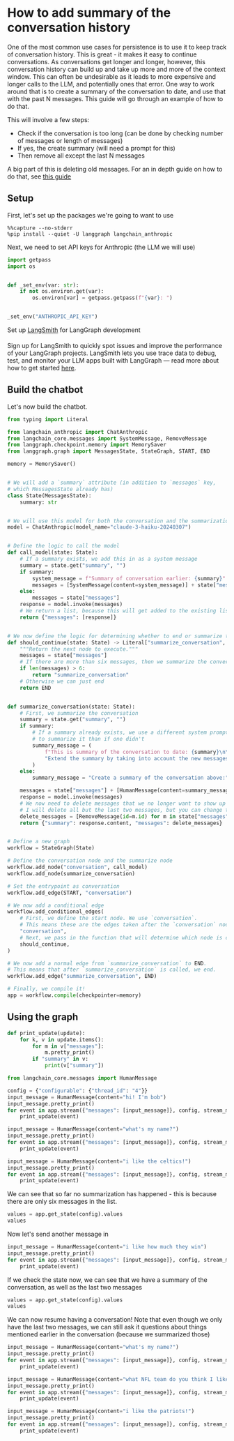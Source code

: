 # How to add summary of the conversation history

One of the most common use cases for persistence is to use it to keep track of conversation history. This is great - it makes it easy to continue conversations. As conversations get longer and longer, however, this conversation history can build up and take up more and more of the context window. This can often be undesirable as it leads to more expensive and longer calls to the LLM, and potentially ones that error. One way to work around that is to create a summary of the conversation to date, and use that with the past N messages. This guide will go through an example of how to do that.

This will involve a few steps:
- Check if the conversation is too long (can be done by checking number of messages or length of messages)
- If yes, the create summary (will need a prompt for this)
- Then remove all except the last N messages

A big part of this is deleting old messages. For an in depth guide on how to do that, see [this guide](../delete-messages.md)

## Setup

First, let's set up the packages we're going to want to use


```
%%capture --no-stderr
%pip install --quiet -U langgraph langchain_anthropic
```

Next, we need to set API keys for Anthropic (the LLM we will use)


```python
import getpass
import os


def _set_env(var: str):
    if not os.environ.get(var):
        os.environ[var] = getpass.getpass(f"{var}: ")


_set_env("ANTHROPIC_API_KEY")
```

<div class="admonition tip">
    <p class="admonition-title">Set up <a href="https://smith.langchain.com">LangSmith</a> for LangGraph development</p>
    <p style="padding-top: 5px;">
        Sign up for LangSmith to quickly spot issues and improve the performance of your LangGraph projects. LangSmith lets you use trace data to debug, test, and monitor your LLM apps built with LangGraph — read more about how to get started <a href="https://docs.smith.langchain.com">here</a>. 
    </p>
</div>

## Build the chatbot

Let's now build the chatbot.


```python
from typing import Literal

from langchain_anthropic import ChatAnthropic
from langchain_core.messages import SystemMessage, RemoveMessage
from langgraph.checkpoint.memory import MemorySaver
from langgraph.graph import MessagesState, StateGraph, START, END

memory = MemorySaver()


# We will add a `summary` attribute (in addition to `messages` key,
# which MessagesState already has)
class State(MessagesState):
    summary: str


# We will use this model for both the conversation and the summarization
model = ChatAnthropic(model_name="claude-3-haiku-20240307")


# Define the logic to call the model
def call_model(state: State):
    # If a summary exists, we add this in as a system message
    summary = state.get("summary", "")
    if summary:
        system_message = f"Summary of conversation earlier: {summary}"
        messages = [SystemMessage(content=system_message)] + state["messages"]
    else:
        messages = state["messages"]
    response = model.invoke(messages)
    # We return a list, because this will get added to the existing list
    return {"messages": [response]}


# We now define the logic for determining whether to end or summarize the conversation
def should_continue(state: State) -> Literal["summarize_conversation", END]:
    """Return the next node to execute."""
    messages = state["messages"]
    # If there are more than six messages, then we summarize the conversation
    if len(messages) > 6:
        return "summarize_conversation"
    # Otherwise we can just end
    return END


def summarize_conversation(state: State):
    # First, we summarize the conversation
    summary = state.get("summary", "")
    if summary:
        # If a summary already exists, we use a different system prompt
        # to summarize it than if one didn't
        summary_message = (
            f"This is summary of the conversation to date: {summary}\n\n"
            "Extend the summary by taking into account the new messages above:"
        )
    else:
        summary_message = "Create a summary of the conversation above:"

    messages = state["messages"] + [HumanMessage(content=summary_message)]
    response = model.invoke(messages)
    # We now need to delete messages that we no longer want to show up
    # I will delete all but the last two messages, but you can change this
    delete_messages = [RemoveMessage(id=m.id) for m in state["messages"][:-2]]
    return {"summary": response.content, "messages": delete_messages}


# Define a new graph
workflow = StateGraph(State)

# Define the conversation node and the summarize node
workflow.add_node("conversation", call_model)
workflow.add_node(summarize_conversation)

# Set the entrypoint as conversation
workflow.add_edge(START, "conversation")

# We now add a conditional edge
workflow.add_conditional_edges(
    # First, we define the start node. We use `conversation`.
    # This means these are the edges taken after the `conversation` node is called.
    "conversation",
    # Next, we pass in the function that will determine which node is called next.
    should_continue,
)

# We now add a normal edge from `summarize_conversation` to END.
# This means that after `summarize_conversation` is called, we end.
workflow.add_edge("summarize_conversation", END)

# Finally, we compile it!
app = workflow.compile(checkpointer=memory)
```

## Using the graph


```python
def print_update(update):
    for k, v in update.items():
        for m in v["messages"]:
            m.pretty_print()
        if "summary" in v:
            print(v["summary"])
```


```python
from langchain_core.messages import HumanMessage

config = {"configurable": {"thread_id": "4"}}
input_message = HumanMessage(content="hi! I'm bob")
input_message.pretty_print()
for event in app.stream({"messages": [input_message]}, config, stream_mode="updates"):
    print_update(event)

input_message = HumanMessage(content="what's my name?")
input_message.pretty_print()
for event in app.stream({"messages": [input_message]}, config, stream_mode="updates"):
    print_update(event)

input_message = HumanMessage(content="i like the celtics!")
input_message.pretty_print()
for event in app.stream({"messages": [input_message]}, config, stream_mode="updates"):
    print_update(event)
```

We can see that so far no summarization has happened - this is because there are only six messages in the list.


```python
values = app.get_state(config).values
values
```






Now let's send another message in


```python
input_message = HumanMessage(content="i like how much they win")
input_message.pretty_print()
for event in app.stream({"messages": [input_message]}, config, stream_mode="updates"):
    print_update(event)
```

If we check the state now, we can see that we have a summary of the conversation, as well as the last two messages


```python
values = app.get_state(config).values
values
```






We can now resume having a conversation! Note that even though we only have the last two messages, we can still ask it questions about things mentioned earlier in the conversation (because we summarized those)


```python
input_message = HumanMessage(content="what's my name?")
input_message.pretty_print()
for event in app.stream({"messages": [input_message]}, config, stream_mode="updates"):
    print_update(event)
```


```python
input_message = HumanMessage(content="what NFL team do you think I like?")
input_message.pretty_print()
for event in app.stream({"messages": [input_message]}, config, stream_mode="updates"):
    print_update(event)
```


```python
input_message = HumanMessage(content="i like the patriots!")
input_message.pretty_print()
for event in app.stream({"messages": [input_message]}, config, stream_mode="updates"):
    print_update(event)
```
